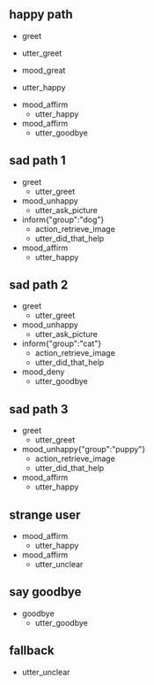 
## happy path   
* greet         
 - utter_greet  
* mood_great     
 - utter_happy
* mood_affirm
  - utter_happy
* mood_affirm
  - utter_goodbye 

## sad path 1               
* greet
  - utter_greet             
* mood_unhappy
  - utter_ask_picture
* inform{"group":"dog"}  
  - action_retrieve_image
  - utter_did_that_help
* mood_affirm
  - utter_happy

## sad path 2
* greet
  - utter_greet
* mood_unhappy
  - utter_ask_picture
* inform{"group":"cat"}
  - action_retrieve_image
  - utter_did_that_help
* mood_deny
  - utter_goodbye
  
## sad path 3
* greet
  - utter_greet
* mood_unhappy{"group":"puppy"}
  - action_retrieve_image
  - utter_did_that_help
* mood_affirm
  - utter_happy
  
## strange user
* mood_affirm
  - utter_happy
* mood_affirm
  - utter_unclear

## say goodbye
* goodbye
  - utter_goodbye

## fallback
- utter_unclear

